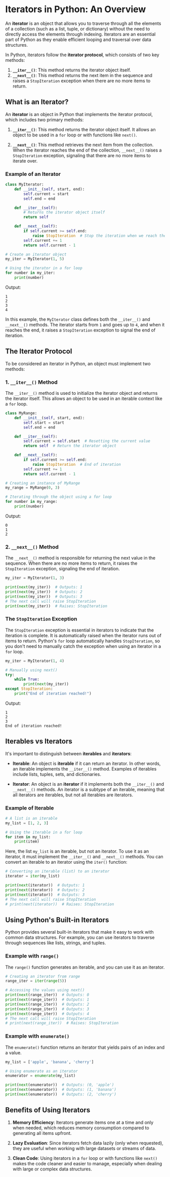 # Iterators in Python: An Overview

An **iterator** is an object that allows you to traverse through all the elements of a collection (such as a list, tuple, or dictionary) without the need to directly access the elements through indexing. Iterators are an essential part of Python as they enable efficient looping and traversal over data structures.

In Python, iterators follow the **iterator protocol**, which consists of two key methods:
1. **`__iter__()`**: This method returns the iterator object itself.
2. **`__next__()`**: This method returns the next item in the sequence and raises a `StopIteration` exception when there are no more items to return.

## What is an Iterator?

An **iterator** is an object in Python that implements the iterator protocol, which includes two primary methods:

1. **`__iter__()`**: This method returns the iterator object itself. It allows an object to be used in a `for` loop or with functions like `next()`.
   
2. **`__next__()`**: This method retrieves the next item from the collection. When the iterator reaches the end of the collection, `__next__()` raises a `StopIteration` exception, signaling that there are no more items to iterate over.

### Example of an Iterator

```python
class MyIterator:
    def __init__(self, start, end):
        self.current = start
        self.end = end

    def __iter__(self):
        # Returns the iterator object itself
        return self

    def __next__(self):
        if self.current >= self.end:
            raise StopIteration  # Stop the iteration when we reach the end
        self.current += 1
        return self.current - 1

# Create an iterator object
my_iter = MyIterator(1, 5)

# Using the iterator in a for loop
for number in my_iter:
    print(number)
```

Output:
```
1
2
3
4
```

In this example, the `MyIterator` class defines both the `__iter__()` and `__next__()` methods. The iterator starts from `1` and goes up to `4`, and when it reaches the end, it raises a `StopIteration` exception to signal the end of iteration.

## The Iterator Protocol

To be considered an iterator in Python, an object must implement two methods:

### 1. **`__iter__()`** Method
The `__iter__()` method is used to initialize the iterator object and returns the iterator itself. This allows an object to be used in an iterable context like a `for` loop.

```python
class MyRange:
    def __init__(self, start, end):
        self.start = start
        self.end = end

    def __iter__(self):
        self.current = self.start  # Resetting the current value
        return self  # Return the iterator object

    def __next__(self):
        if self.current >= self.end:
            raise StopIteration  # End of iteration
        self.current += 1
        return self.current - 1

# Creating an instance of MyRange
my_range = MyRange(0, 3)

# Iterating through the object using a for loop
for number in my_range:
    print(number)
```

Output:
```
0
1
2
```

### 2. **`__next__()`** Method
The `__next__()` method is responsible for returning the next value in the sequence. When there are no more items to return, it raises the `StopIteration` exception, signaling the end of iteration.

```python
my_iter = MyIterator(1, 3)

print(next(my_iter))  # Outputs: 1
print(next(my_iter))  # Outputs: 2
print(next(my_iter))  # Outputs: 3
# The next call will raise StopIteration
print(next(my_iter))  # Raises: StopIteration
```

### The `StopIteration` Exception

The `StopIteration` exception is essential in iterators to indicate that the iteration is complete. It is automatically raised when the iterator runs out of items to return. Python's `for` loop automatically handles `StopIteration`, so you don't need to manually catch the exception when using an iterator in a `for` loop.

```python
my_iter = MyIterator(1, 4)

# Manually using next()
try:
    while True:
        print(next(my_iter))
except StopIteration:
    print("End of iteration reached!")
```

Output:
```
1
2
3
End of iteration reached!
```

## Iterables vs Iterators

It's important to distinguish between **iterables** and **iterators**:

- **Iterable**: An object is **iterable** if it can return an iterator. In other words, an iterable implements the `__iter__()` method. Examples of iterables include lists, tuples, sets, and dictionaries.
  
- **Iterator**: An object is an **iterator** if it implements both the `__iter__()` and `__next__()` methods. An iterator is a subtype of an iterable, meaning that all iterators are iterables, but not all iterables are iterators.

### Example of Iterable

```python
# A list is an iterable
my_list = [1, 2, 3]

# Using the iterable in a for loop
for item in my_list:
    print(item)
```

Here, the list `my_list` is an iterable, but not an iterator. To use it as an iterator, it must implement the `__iter__()` and `__next__()` methods. You can convert an iterable to an iterator using the `iter()` function:

```python
# Converting an iterable (list) to an iterator
iterator = iter(my_list)

print(next(iterator))  # Outputs: 1
print(next(iterator))  # Outputs: 2
print(next(iterator))  # Outputs: 3
# The next call will raise StopIteration
# print(next(iterator))  # Raises: StopIteration
```

## Using Python's Built-in Iterators

Python provides several built-in iterators that make it easy to work with common data structures. For example, you can use iterators to traverse through sequences like lists, strings, and tuples.

### Example with `range()`

The `range()` function generates an iterable, and you can use it as an iterator.

```python
# Creating an iterator from range
range_iter = iter(range(5))

# Accessing the values using next()
print(next(range_iter))  # Outputs: 0
print(next(range_iter))  # Outputs: 1
print(next(range_iter))  # Outputs: 2
print(next(range_iter))  # Outputs: 3
print(next(range_iter))  # Outputs: 4
# The next call will raise StopIteration
# print(next(range_iter))  # Raises: StopIteration
```

### Example with `enumerate()`

The `enumerate()` function returns an iterator that yields pairs of an index and a value.

```python
my_list = ['apple', 'banana', 'cherry']

# Using enumerate as an iterator
enumerator = enumerate(my_list)

print(next(enumerator))  # Outputs: (0, 'apple')
print(next(enumerator))  # Outputs: (1, 'banana')
print(next(enumerator))  # Outputs: (2, 'cherry')
```

## Benefits of Using Iterators

1. **Memory Efficiency**: Iterators generate items one at a time and only when needed, which reduces memory consumption compared to generating all items upfront.
   
2. **Lazy Evaluation**: Since iterators fetch data lazily (only when requested), they are useful when working with large datasets or streams of data.

3. **Clean Code**: Using iterators in a `for` loop or with functions like `next()` makes the code cleaner and easier to manage, especially when dealing with large or complex data structures.